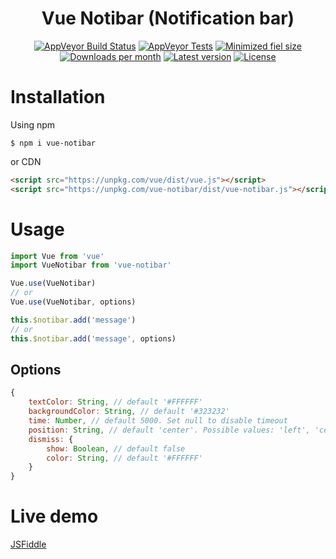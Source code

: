 <h1 align="center">Vue Notibar (Notification bar)</h1>

<p align="center">
	<a href="https://ci.appveyor.com/project/b-maslennikov/vue-notibar"><img alt="AppVeyor Build Status" src="https://img.shields.io/appveyor/build/b-maslennikov/vue-notibar/master?style=flat-square" /></a> 
	<a href="https://ci.appveyor.com/project/b-maslennikov/vue-notibar/build/tests"><img alt="AppVeyor Tests" src="https://img.shields.io/appveyor/tests/b-maslennikov/vue-notibar/master?style=flat-square" /></a>
	<a href="https://unpkg.com/vue-notibar/dist/vue-notibar.min.js"><img alt="Minimized fiel size" src="https://img.shields.io/github/size/b-maslennikov/vue-notibar/dist/vue-notibar.min.js?style=flat-square"></a>
	<a href="https://www.npmjs.com/package/vue-notibar"><img alt="Downloads per month" src="https://img.shields.io/npm/dm/vue-notibar?style=flat-square"></a>
	<a href="https://www.npmjs.com/package/vue-notibar"><img alt="Latest version" src="https://img.shields.io/npm/v/vue-notibar?style=flat-square"></a>
	<a href="https://www.npmjs.com/package/vue-notibar"><img alt="License" src="https://img.shields.io/npm/l/vue-notibar?style=flat-square"></a>
</p>

# Installation
Using npm
```shell
$ npm i vue-notibar
```

or CDN
```html
<script src="https://unpkg.com/vue/dist/vue.js"></script>
<script src="https://unpkg.com/vue-notibar/dist/vue-notibar.js"></script>
```

# Usage
```javascript
import Vue from 'vue'
import VueNotibar from 'vue-notibar'

Vue.use(VueNotibar)
// or
Vue.use(VueNotibar, options)

this.$notibar.add('message')
// or
this.$notibar.add('message', options)
```

## Options
```javascript
{
    textColor: String, // default '#FFFFFF'
    backgroundColor: String, // default '#323232'
    time: Number, // default 5000. Set null to disable timeout
    position: String, // default 'center'. Possible values: 'left', 'center', 'right'
    dismiss: {
        show: Boolean, // default false
        color: String, // default '#FFFFFF'
    }
}
```

# Live demo
<a href="https://jsfiddle.net/tattdogg/gmnfqz98/" target="_blank">JSFiddle</a>